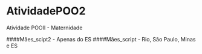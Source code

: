 # AtividadePOO2
Atividade POOII - Maternidade 

####Mães_scipt2 - Apenas do ES
####Mães_script - Rio, São Paulo, Minas e ES
